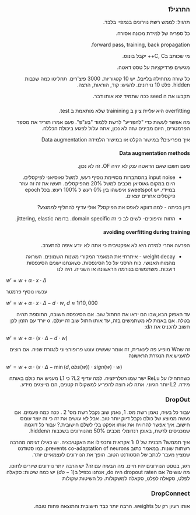 <div dir='rtl'>

### התרגיל1 
תרגיל: לממש רשת נוירונים בנמפיי בלבד. 

כל ספריה של למידת מכונה אסורה.

forward pass, training, back propagation.

מי שכותב בC, C++ יקבל בונוס.

מגישים פרדיקציות על טסט דאטה.

כל שורה מתחילה בלייבל. יש 10 קטגוריות. 3000 פיצ'רים. תחליטו כמה שכבות hidden.
פלט 10 נוירונים. 
להגיש: קוד, הוראות, הרצה.

תקבעו את ה seed ככה שתמיד יצא אותו דבר.

###
overfitting היא עליית ציון ב trainining שלא מותאמת ב test.

מה אפשר לעשות כדי "להפריע" לרשת ללמוד "בע"פ". פעם אמרו תוריד את מספר הפרמטרים, היום מבינים שזה לא נכון, אתה עלול לפגוע ביכולת הכללה.

איך מפריעים? במישור הקלט או במישור הלמידה Data augmentation

#### Data augmentation methods
פעם חשבו שאם הדאטה ענק לא יהיה OF. זה לא נכון. 
* input noise בהסתברות מסויימת נוסיף רעש, למשל גאוסיאני לפיקסלים. היום במקום גאוסיאן מכבים למשל 20% מהפיקסלים. תעשו את זה זה עוזר במיידי.
יש sweetspot איפשהו בין 0% רעש ל 100% רעש.
בכל epoch פיקסלים אחרים יוצאים.

דיון בכיתה - למה דווקא לאפס את הפיקסל? אולי עדיף להחליף לממוצע? 
* הזזות והיפוכים- לשים לב כי זה domain specific. בדומה jittering, elastic.

#### avoiding overfitting during training
הפרעה אחרי למידה היא לא אפקטיבית כי אתה לא יודע איפה להתערב.
* weight decay - איתרתי את המאמר המקורי משנות השמונים. השראה מהמוח האנושי. 
כוח הרסני על כל הסינפסות. כשאנחנו ישנים הסינפסות דועכות. משתמשים בנורמה הראשונה או השנייה. 
היה לנו
</div>

$w'=w+\alpha\cdot x \cdot \Delta$

עכשיו נוסיף פרמטר

$w'=w+\alpha\cdot x \cdot \Delta- d\cdot w,\ d \approx 1/10,000$

<div dir='rtl'>

עד האפוק הבא,שבו הם יראו את החתול שוב. אם הסינפסה חשובה, התוספת תהיה בטלה. אם באמת לא משתמשים בזה, עד אותו חתול שוב זה יעלם.
&alpha; יורד עם הזמן לכן חשוב להכניס את הd:

</div>

$w'=w+\alpha\cdot (x \cdot \Delta- d\cdot w)$


<div dir='rtl'>

זה שהW מופיע פה לינארית, זה אומר שעשינו עונש פרופורציוני לנגזרת שניה.
אם רוצים להעניש את הנגזרת הראשונה

</div>

$w'=w+\alpha\cdot (x \cdot \Delta- \min(d,abs(w))\cdot sign(w) \cdot w)$


<div dir='rtl'>
כשהתחילו על ReLu ישר שמו רגולריזציה.
למה עדיף L2? כי L1 מעניש את כולם באותה מידה. L2 יותר הגיוני. אתה לא רוצה להפריע למשקולות קטנים, הם מייצגים מידע.

### DropOut
עבור כל בעיה, נאמן רשת מס. 1, נאמן שוב נקבל רשת מס' 2 . ככה כמה פעמים. אם נעשה ממוצע של כולם נקבל דיוק יותר טוב. אבל לא עושים את זה כי זה יוצר עומס חישוב. איך אפשר להרוויח את אותו אפקט בלי לשלם חישובית.? 
עבור כל דוגמה שמכניסים לרשת, באופן רנדומלי מכבים 50% מהנוירונים בשכבות הhidden. 

איך תממשו? תבנית של 0 ו1 אקראית ותכפילו את האקטיבציה. יש כאילו דגימה מהרבה רשתות שונות. במאמר כתוב prevents co-adaptation of neurons. 
כמו סטודנט שמציץ מעבר לכתב של הסטודנט הטוב. 
הופך את הנוירונים לעצמאיים יותר. 

רגע, בטסט הנוירונים יהיו חיים. מה הבעיה עם זה? יש הרבה יותר נוירונים שיורים לתוכו. מה עושים? אם הdropout rate היה do, אנחנו נכפיל ב$(do-1)$ יש כמה שיטות: סקאלה לפלט, סקאלה לפלט, סקאלה למשקולות. כל השיטות שקולות

### DropConnect
אותו רעיון רק על weights. הרבה יותר כבד חישובית והתוצאה פחות טובה.

